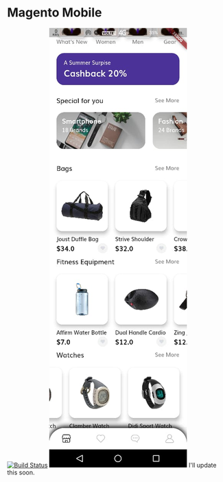 # Magento Mobile
[![Build Status](https://travis-ci.org/joemccann/dillinger.svg?branch=master)](https://travis-ci.org/joemccann/dillinger)
![App UI](/ui.jpeg)
I'll update this soon.